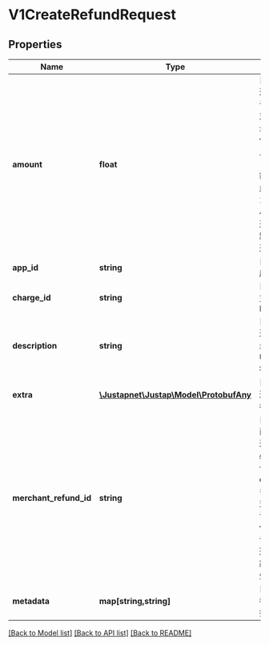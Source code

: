 # V1CreateRefundRequest

## Properties
Name | Type | Description | Notes
------------ | ------------- | ------------- | -------------
**amount** | **float** | [OPTIONAL] 退款金额大于 0, 单位为对应币种的最小货币单位，例如：人民币为分（如退款金额为 1 元，此处请填 100）。必须小于等于可退款金额，默认为全额退款。 | 
**app_id** | **string** | [REQUIRED] 应用 id | 
**charge_id** | **string** | [REQUIRED] 支付 Charge Id | 
**description** | **string** | [REQUIRED] 退款原因，最多 255 个 Unicode 字符。 | 
**extra** | [**\Justapnet\Justap\Model\ProtobufAny**](ProtobufAny.md) | [OPTIONAL] 退款 extra 参数。 | [optional] 
**merchant_refund_id** | **string** | [REQUIRED] 商户系统的退款单号，必须保证唯一。由于 charge 支持多次退款，对于失败重试动作确保使用相同的订单号，以避免重复退款造成损失。 | 
**metadata** | **map[string,string]** | [OPTIONAL] 参考元数据。 | [optional] 

[[Back to Model list]](../README.md#documentation-for-models) [[Back to API list]](../README.md#documentation-for-api-endpoints) [[Back to README]](../README.md)


